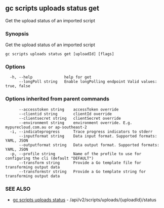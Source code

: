 ## gc scripts uploads status get

Get the upload status of an imported script

### Synopsis

Get the upload status of an imported script

```
gc scripts uploads status get [uploadId] [flags]
```

### Options

```
  -h, --help              help for get
      --longPoll string   Enable longPolling endpoint Valid values: true, false
```

### Options inherited from parent commands

```
      --accesstoken string    accessToken override
      --clientid string       clientId override
      --clientsecret string   clientSecret override
      --environment string    environment override. E.g. mypurecloud.com.au or ap-southeast-2
  -i, --indicateprogress      Trace progress indicators to stderr
      --inputformat string    Data input format. Supported formats: YAML, JSON
      --outputformat string   Data output format. Supported formats: YAML, JSON
  -p, --profile string        Name of the profile to use for configuring the cli (default "DEFAULT")
      --transform string      Provide a Go template file for transforming output data
      --transformstr string   Provide a Go template string for transforming output data
```

### SEE ALSO

* [gc scripts uploads status](gc_scripts_uploads_status.html)	 - /api/v2/scripts/uploads/{uploadId}/status


